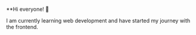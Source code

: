 **Hi everyone! 👋

I am currently learning web development and have started my journey with the frontend. 